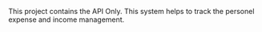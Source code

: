 This project contains the API Only. This system helps to track the personel expense and income management.
